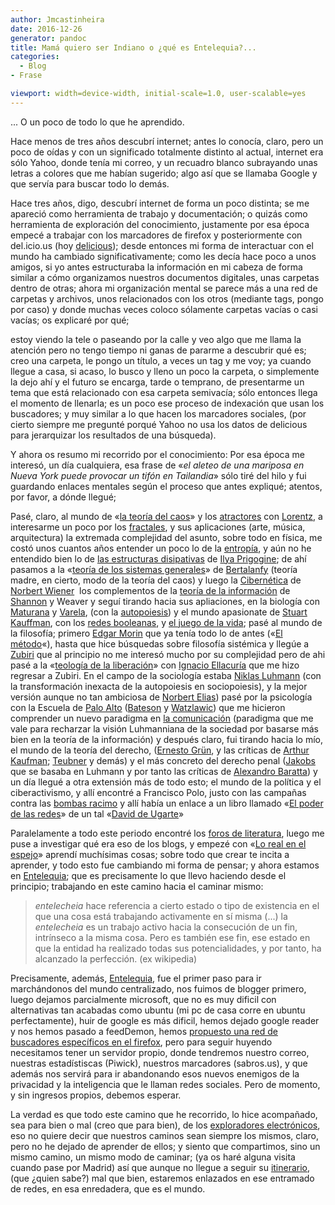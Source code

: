 ```yaml
---
author: Jmcastinheira
date: 2016-12-26
generator: pandoc
title: Mamá quiero ser Indiano o ¿qué es Entelequia?...
categories:
  - Blog
- Frase

viewport: width=device-width, initial-scale=1.0, user-scalable=yes
---
```




... O un poco de todo lo que he aprendido.

Hace menos de tres años descubrí internet; antes lo conocía, claro, pero
un poco de oídas y con un significado totalmente distinto al actual,
internet era sólo Yahoo, donde tenía mi correo, y un recuadro blanco
subrayando unas letras a colores que me habían sugerido; algo así que se
llamaba Google y que servía para buscar todo lo demás.

Hace tres años, digo, descubrí internet de forma un poco distinta; se me
apareció como herramienta de trabajo y documentación; o quizás como
herramienta de exploración del conocimiento, justamente por esa época
empecé a trabajar con los marcadores de firefox y posteriormente con
del.icio.us (hoy [delicious](http://delicious.com/search)); desde
entonces mi forma de interactuar con el mundo ha cambiado
significativamente; como les decía hace poco a unos amigos, si yo antes
estructuraba la información en mi cabeza de forma similar a cómo
organizamos nuestros documentos digitales, unas carpetas dentro de
otras; ahora mi organización mental se parece más a una red de carpetas
y archivos, unos relacionados con los otros (mediante tags, pongo por
caso) y donde muchas veces coloco sólamente carpetas vacías o casi
vacías; os explicaré por qué;

estoy viendo la tele o paseando por la calle y veo algo que me llama la
atención pero no tengo tiempo ni ganas de pararme a descubrir qué es;
creo una carpeta, le pongo un título, a veces un tag y me voy; ya cuando
llegue a casa, si acaso, lo busco y lleno un poco la carpeta, o
simplemente la dejo ahí y el futuro se encarga, tarde o temprano, de
presentarme un tema que está relacionado con esa carpeta semivacía; sólo
entonces llega el momento de llenarla; es un poco ese proceso de
indexación que usan los buscadores; y muy similar a lo que hacen los
marcadores sociales, (por cierto siempre me pregunté porqué Yahoo no usa
los datos de delicious para jerarquizar los resultados de una búsqueda).

Y ahora os resumo mi recorrido por el conocimiento: Por esa época me
interesó, un día cualquiera, esa frase de «*el aleteo de una mariposa en
Nueva York puede provocar un tifón en Tailandia*» sólo tiré del hilo y
fui guardando enlaces mentales según el proceso que antes expliqué;
atentos, por favor, a dónde llegué;

Pasé, claro, al mundo de «[la teoría del
caos](http://www.google.es/url?sa=t&source=web&ct=res&cd=1&url=http%3A%2F%2Fes.wikipedia.org%2Fwiki%2FTeor%25C3%25ADa_del_Caos&ei=5aFISueBBcma_QbA1b2FCQ&usg=AFQjCNF-zamMyPrdCAktGOyBJ-4CLOiFQw&sig2=7YSzb3OfmU_UuBP1Bmk0fw)»
y los [atractores](http://es.wikipedia.org/wiki/Atractor) con
[Lorentz](http://es.wikipedia.org/wiki/Edward_Lorenz), a interesarme un
poco por los [fractales](http://es.wikipedia.org/wiki/Fractal), y sus
aplicaciones (arte, música, arquitectura) la extremada complejidad del
asunto, sobre todo en física, me costó unos cuantos años entender un
poco lo de la
[entropía](http://www.google.es/url?sa=t&source=web&ct=res&cd=1&url=http%3A%2F%2Fes.wikipedia.org%2Fwiki%2FEntrop%25C3%25ADa&ei=J6pISqKlLsb5_AbJ5oyHCQ&usg=AFQjCNGM3p2yhgS1KdwRSzmkCl6xM7VbbA&sig2=xZAr28crxCSnKDXbRyCQ3g),
y aún no he entendido bien lo de [las estructuras
disipativas](http://www.google.es/url?sa=t&source=web&ct=res&cd=1&url=http%3A%2F%2Fes.wikipedia.org%2Fwiki%2FEstructura_disipativa&ei=WapISqqsGMGN_Aa0ntGFCQ&usg=AFQjCNGLxJnzDIvsVkFfPhj3a9TFl_SHQg&sig2=k1S8zTYlZ6ibA5wUVLbxxw)
de [Ilya
Prigogine](http://www.google.es/url?sa=t&source=web&ct=res&cd=1&url=http%3A%2F%2Fes.wikipedia.org%2Fwiki%2FIlya_Prigogine&ei=bapISt_qHYPK_gb0gsGFCQ&usg=AFQjCNHVkpEGCmY-G--3ZIV58aj_ZHn40A&sig2=tQ4_xrKskm0R--3ZoXeoqg);
de ahí pasamos a la «[teoría de los sistemas
generales](http://www.google.es/url?sa=t&source=web&ct=res&cd=1&url=http%3A%2F%2Fes.wikipedia.org%2Fwiki%2FCiencia_de_Sistemas&ei=JKRISovFGM_J_gadmdSGCQ&usg=AFQjCNFPJym1DgmsvP9iaAC9qV0I1RT47Q&sig2=PErcsE_LE2mdo0Yzu1MOzQ)»
de [Bertalanfy](http://es.wikipedia.org/wiki/Ludwig_von_Bertalanffy)
(teoría madre, en cierto, modo de la teoría del caos) y luego la
[Cibernética](http://es.wikipedia.org/wiki/Cibern%C3%A9tica) de [Norbert
Wiener](http://es.wikipedia.org/wiki/Norbert_Wiener)  los complementos
de la [teoría de la
información](http://es.wikipedia.org/wiki/Teor%C3%ADa_de_la_Informaci%C3%B3n)
de [Shannon](http://es.wikipedia.org/wiki/Claude_Shannon) y Weaver y
seguí tirando hacia sus apliaciones, en la biología con
[Maturana](http://es.wikipedia.org/wiki/Humberto_Maturana) y
[Varela](http://es.wikipedia.org/wiki/Francisco_Varela), (con la
[autopoiesis](http://es.wikipedia.org/wiki/Autopoiesis)) y el mundo
apasionate de [Stuart
Kauffman](http://www.google.es/url?sa=t&source=web&ct=res&cd=1&url=http%3A%2F%2Fen.wikipedia.org%2Fwiki%2FStuart_Kauffman&ei=9aVISprtHoyC_AatqdCFCQ&usg=AFQjCNGkAyjqEgE8DOmuoNT7al2_O5nLsw&sig2=vUpBUZOBce2MnujpmyGv2w),
con los [redes
booleanas](http://www.google.es/url?sa=t&source=web&ct=res&cd=2&url=http%3A%2F%2Fwww.ing-mat.udec.cl%2F%7Eanahi%2Fcursos%2Fapuntes_J.Aracena_A.Gajardo.pdf&ei=EaZISojbG4WC_AbZy-CFCQ&usg=AFQjCNHZARd3W8-pE3p-048W9tmce7Myhw&sig2=FRrQ4n7EYOzVME1hY1qifg),
y [el juego de la
vida](http://www.google.es/url?sa=t&source=web&ct=res&cd=1&url=http%3A%2F%2Fes.wikipedia.org%2Fwiki%2FJuego_de_la_vida&ei=2aZIStnFK4OysAa6wf3WCQ&usg=AFQjCNEdej2RijxSCvPLGDyAwZHdGq64bA&sig2=--m0dCDQKShu9_DR7_HSEA);
pasé al mundo de la filosofía; primero [Edgar
Morin](http://www.google.es/url?sa=t&source=web&ct=res&cd=1&url=http%3A%2F%2Fes.wikipedia.org%2Fwiki%2FEdgar_Morin&ei=QqdISvbXI4rK_gaOuMmGCQ&usg=AFQjCNHoHVBM8R7Y0kWRqGnrxZDEaZzfJA&sig2=NMNzG-w_0U6YIJiddiS06Q)
que ya tenía todo lo de antes («[El
método](http://www.google.es/url?sa=t&source=web&ct=res&cd=6&url=http%3A%2F%2Fwww.lecturalia.com%2Flibro%2F21321%2Fel-metodo&ei=YqdISr-_Gs-zsgav4aXXCQ&usg=AFQjCNGdQc7DW7F-7Xtzi91wn3J8vz_YLQ&sig2=mfSkKw1ekuvTp-ZtlKdzBQ)«),
hasta que hice búsquedas sobre filosofía sistémica y llegúe a
[Zubiri](http://www.google.es/url?sa=t&source=web&ct=res&cd=1&url=http%3A%2F%2Fes.wikipedia.org%2Fwiki%2FXavier_Zubiri&ei=4qhISq63HYWRsAb875ge&usg=AFQjCNE5eLUuVuO2QnUgjU-ajIcojt3sBw&sig2=PnGiRNJmIsDlM9lAIDCefQ)
que al principio no me interesó mucho por su complejidad pero de ahi
pasé a la «[teología de la
liberación](http://www.google.es/url?sa=t&source=web&ct=res&cd=1&url=http%3A%2F%2Fes.wikipedia.org%2Fwiki%2FTeolog%25C3%25ADa_de_la_liberaci%25C3%25B3n&ei=CatISrfVApiQsAbJkqHYCQ&usg=AFQjCNGKWNYOa6LjBIn8cCn_gbn6uCUM-Q&sig2=75EOvPbiouhM6LZPVaxs5A)»
con [Ignacio
Ellacuría](http://www.google.es/url?sa=t&source=web&ct=res&cd=1&url=http%3A%2F%2Fes.wikipedia.org%2Fwiki%2FIgnacio_Ellacur%25C3%25ADa&ei=WqlISpO6O8WwsAaPoM3XCQ&usg=AFQjCNFrbs0msMo4Ah4DsHxWIf-t9RGXyw&sig2=DpTAx6UfRCuAhAB1eGGWrw)
que me hizo regresar a Zubiri. En el campo de la sociología estaba
[Niklas
Luhmann](http://www.google.es/url?sa=t&source=web&ct=res&cd=1&url=http%3A%2F%2Fes.wikipedia.org%2Fwiki%2FNiklas_Luhmann&ei=yalISu2QM5yh_AbwguSFCQ&usg=AFQjCNErw821BUkS8d2SUUZqOa4-RASNdA&sig2=IoeuGAyelVS3ZQ7GZN6b9Q)
(con la transformación inexacta de la autopoiesis en sociopoiesis), y la
mejor versión aunque no tan ambiciosa de [Norbert
Elias](http://www.google.es/url?sa=t&source=web&ct=res&cd=1&url=http%3A%2F%2Fes.wikipedia.org%2Fwiki%2FNorbert_Elias&ei=5KlISuvPEYme_AaY3v2FCQ&usg=AFQjCNHzdVnKzjmGR6wIdVU5RMsr9nHQ3w&sig2=W--D64KXb05_nNT0mpR4Tg))
pasé por la psicología con la Escuela de [Palo
Alto](http://www.google.es/url?sa=t&source=web&ct=res&cd=1&url=http%3A%2F%2Fes.wikipedia.org%2Fwiki%2FEscuela_del_Palo_Alto&ei=QKtISqODK4v9_Aa_1LiGCQ&usg=AFQjCNEMvfktsqgu-kD5b1Jlz6agu0aDag&sig2=n9D5Y3Y_aPAcesnUOzaH2g)
([Bateson](http://www.google.es/url?sa=t&source=web&ct=res&cd=1&url=http%3A%2F%2Fes.wikipedia.org%2Fwiki%2FGregory_Bateson&ei=VqtISuimK8zG_gbWl62GCQ&usg=AFQjCNE2_sUmONVWzj0jAgcf8MHH5BvCjA&sig2=Ggq4p8uK5FfuqMy-gSdLXA)
y
[Watzlawic](http://www.google.es/url?sa=t&source=web&ct=res&cd=1&url=http%3A%2F%2Fes.wikipedia.org%2Fwiki%2FPaul_Watzlawick&ei=aqtISpedINqNsAa1vqwJ&usg=AFQjCNFD-MKCkMqJi9zAAiqUGfNMOnBvoA&sig2=8c1OajegpEacv3axYB4Vlw))
que me hicieron comprender un nuevo paradigma en [la
comunicación](http://entelequia.bligoo.com/tag/comunicaci%F3n)
(paradigma que me vale para recharzar la visión Luhmanniana de la
sociedad por basarse más bien en la teoría de la información) y después
claro, fui tirando hacia lo mío, el mundo de la teoría del derecho,
([Ernesto
Grün](http://www.google.es/search?q=Ernesto+gr%C3%BCn&hl=es&client=firefox-a&rls=org.mozilla:es-ES:official&hs=cCv&start=10&sa=N),
y las críticas de [Arthur
Kaufman](http://www.google.es/search?hl=es&client=firefox-a&rls=org.mozilla:es-ES:official&hs=hDv&ei=dKxISob2OtSvsgbbjKgb&sa=X&oi=spell&resnum=0&ct=result&cd=1&q=Arthur+kaufmann&spell=1);
[Teubner](http://www.google.es/url?sa=t&source=web&ct=res&cd=2&url=http%3A%2F%2Fen.wikipedia.org%2Fwiki%2FGunther_Teubner&ei=kaxISrSeO4insAbR05HXCQ&usg=AFQjCNHo3lXMoXD-TtoPhsJRIGNwAgKAnA&sig2=1Yu2RSTw9g20D3oNQ5mtVQ)
y demás) y el más concreto del derecho penal
([Jakobs](http://www.google.es/url?sa=t&source=web&ct=res&cd=3&url=http%3A%2F%2Fes.wikipedia.org%2Fwiki%2FGunther_Jakobs&ei=rKxISsmuO47AsAabmYHXCQ&usg=AFQjCNG0fU4QtjGBbhOqMuBjRwKmquuyrg&sig2=3ns-k7lvAAPeBQMES3R4sA)
que se basaba en Luhmann y por tanto las críticas de [Alexandro
Baratta](http://www.google.es/search?hl=es&client=firefox-a&rls=org.mozilla%3Aes-ES%3Aofficial&hs=rZa&q=Alessandro+Baratta&btnG=Buscar&meta=))
y un día llegué a otra extensión más de todo esto; el mundo de la
política y el ciberactivismo, y allí encontré a Francisco Polo, justo
con las campañas contra las [bombas
racimo](http://franciscopolo.com/proyectos/bombas-de-racimo-campana/) y
allí había un enlace a un libro llamado «[El poder de las
redes](http://www.deugarte.com/manual-ilustrado-para-ciberactivistas)»
de un tal «[David de
Ugarte](http://www.google.es/url?sa=t&source=web&ct=res&cd=1&url=http%3A%2F%2Fwww.deugarte.com%2F&ei=Q65ISqHRFpSqsAbB5qHXCQ&usg=AFQjCNHVi2DmJaNAz_nYUmeVdRQbSQyJog&sig2=TenWaoopOpWg4vni9vmkbg)»

Paralelamente a todo este periodo encontré los [foros de
literatura](http://www.bibliotecasvirtuales.com/), luego me puse a
investigar qué era eso de los blogs, y empezé con «[Lo real en el
espejo](http://www.google.es/url?sa=t&source=web&ct=res&cd=1&url=http%3A%2F%2Florealenelespejo.blogspot.com%2F&ei=769ISpCvMZKqsAbBtqAy&usg=AFQjCNFgcixz_xdfJ_g1FQX7nZr7Y9YwRA&sig2=XwoxhRQ3sV_6ol_pzW0gwg)»
aprendí muchísimas cosas; sobre todo que crear te incita a aprender, y
todo esto fue cambiando mi forma de pensar; y ahora estamos en
[Entelequia](http://entelequia.bligoo.com/); que es precisamente lo que
llevo haciendo desde el principio; trabajando en este camino hacia el
caminar mismo:

> *entelecheia* hace referencia a cierto estado o tipo de existencia en
> el que una cosa está trabajando activamente en sí misma (...) la
> *entelecheia* es un trabajo activo hacia la consecución de un fin,
> intrínseco a la misma cosa. Pero es también ese fin, ese estado en que
> la entidad ha realizado todas sus potencialidades, y por tanto, ha
> alcanzado la perfección. (ex wikipedia)

Precisamente, además, [Entelequia](http://entelequia.bligoo.com/), fue
el primer paso para ir marchándonos del mundo centralizado, nos fuimos
de blogger primero, luego dejamos parcialmente microsoft, que no es muy
dificil con alternativas tan acabadas como ubuntu (mi pc de casa corre
en ubuntu perfectamente), huir de google es más dificil, hemos dejado
google reader y nos hemos pasado a feedDemon, hemos [propuesto una red
de buscadores específicos en el
firefox](http://entelequia.bligoo.com/content/view/441825/Y-Google-caera.html#content-top),
pero para seguir huyendo necesitamos tener un servidor propio, donde
tendremos nuestro correo, nuestras estadístiscas (Piwick), nuestros
marcadores (sabros.us), y que además nos servirá para ir abandonando
esos nuevos enemigos de la privacidad y la inteligencia que le llaman
redes sociales. Pero de momento, y sin ingresos propios, debemos
esperar.

La verdad es que todo este camino que he recorrido, lo hice acompañado,
sea para bien o mal (creo que para bien), de los [exploradores
electrónicos](http://lasindias.com/que-es-las-indias), eso no quiere
decir que nuestros caminos sean siempre los mismos, claro, pero no he
dejado de aprender de ellos; y siento que compartimos, sino un mismo
camino, un mismo modo de caminar; (ya os haré alguna visita cuando pase
por Madrid) así que aunque no llegue a seguir su
[itinerario](http://www.deugarte.com/itinerario), (que ¿quien sabe?) mal
que bien, estaremos enlazados en ese entramado de redes, en esa
enredadera, que es el mundo.
